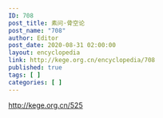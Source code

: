 ```yaml
---
ID: 708
post_title: 素问·骨空论
post_name: "708"
author: Editor
post_date: 2020-08-31 02:00:00
layout: encyclopedia
link: http://kege.org.cn/encyclopedia/708
published: true
tags: [ ]
categories: [ ]
---
```

http://kege.org.cn/525